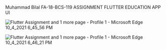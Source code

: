 Muhammad Bilal
FA-18-BCS-119
ASSIGNMENT FLUTTER
EDUCATION APP UI


![Flutter Assignment and 1 more page - Profile 1 - Microsoft​ Edge 10_4_2021 6_45_56 PM](https://user-images.githubusercontent.com/75561625/135949872-75828da6-2b3c-4cf3-9b97-9bc27859f2c5.png)

![Flutter Assignment and 1 more page - Profile 1 - Microsoft​ Edge 10_4_2021 6_46_21 PM](https://user-images.githubusercontent.com/75561625/135949979-66c4b469-3524-4826-ad9e-c859351f91c8.png)


